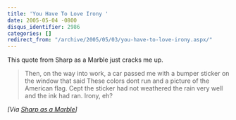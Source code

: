 ```yaml
---
title: 'You Have To Love Irony '
date: 2005-05-04 -0800
disqus_identifier: 2986
categories: []
redirect_from: "/archive/2005/05/03/you-have-to-love-irony.aspx/"
---
```


This quote from Sharp as a Marble just cracks me up.

> Then, on the way into work, a car passed me with a bumper sticker on
> the window that said These colors dont run and a picture of the
> American flag. Cept the sticker had not weathered the rain very well
> and the ink had ran. Irony, eh?

*[Via [Sharp as a
Marble](http://sharpmarbles.stufftoread.com/archive/2005/05/05/3096.aspx)]*

